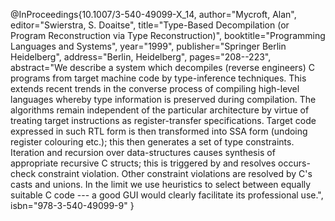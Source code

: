 @InProceedings{10.1007/3-540-49099-X_14,
author="Mycroft, Alan",
editor="Swierstra, S. Doaitse",
title="Type-Based Decompilation (or Program Reconstruction via Type Reconstruction)",
booktitle="Programming Languages and Systems",
year="1999",
publisher="Springer Berlin Heidelberg",
address="Berlin, Heidelberg",
pages="208--223",
abstract="We describe a system which decompiles (reverse engineers) C programs from target machine code by type-inference techniques. This extends recent trends in the converse process of compiling high-level languages whereby type information is preserved during compilation. The algorithms remain independent of the particular architecture by virtue of treating target instructions as register-transfer specifications. Target code expressed in such RTL form is then transformed into SSA form (undoing register colouring etc.); this then generates a set of type constraints. Iteration and recursion over data-structures causes synthesis of appropriate recursive C structs; this is triggered by and resolves occurs-check constraint violation. Other constraint violations are resolved by C's casts and unions. In the limit we use heuristics to select between equally suitable C code --- a good GUI would clearly facilitate its professional use.",
isbn="978-3-540-49099-9"
}

